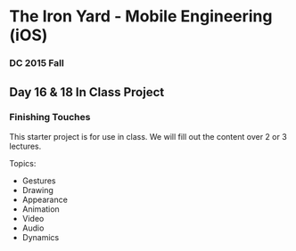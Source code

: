 # The Iron Yard - Mobile Engineering (iOS)
### DC 2015 Fall

## Day 16 & 18 In Class Project
### Finishing Touches

This starter project is for use in class. We will fill out the content over 2 or 3 lectures.

Topics:
* Gestures
* Drawing
* Appearance
* Animation
* Video
* Audio
* Dynamics

